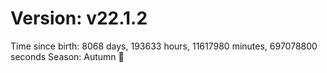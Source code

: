 # Version: v22.1.2
Time since birth: 8068 days, 193633 hours, 11617980 minutes, 697078800 seconds
Season: Autumn 🍁
